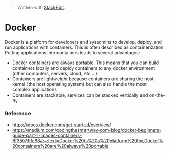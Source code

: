 > Written with [StackEdit](https://stackedit.io/).
# Docker 
Docker is a platform for developers and sysadmins to develop, deploy, and run applications with containers. This is often described as containerization. Putting applications into containers leads to several advantages:

-   Docker containers are always portable. This means that you can build containers locally and deploy containers to any docker environment (other computers, servers, cloud, etc …)
-   Containers are lightweight because containers are sharing the host kernel (the host operating system) but can also handle the most complex applications
-   Containers are stackable, services can be stacked vertically and on-the-fly.




### Reference 
- https://docs.docker.com/get-started/overview/
- https://medium.com/codingthesmartway-com-blog/docker-beginners-guide-part-1-images-containers-6f3507fffc98#:~:text=Docker%20is%20a%20platform%20for,Docker%20containers%20are%20always%20portable.
<!--stackedit_data:
eyJoaXN0b3J5IjpbMTg4MjUzNzAzNywyMDc3NTgxNzE4LDczMD
k5ODExNl19
-->